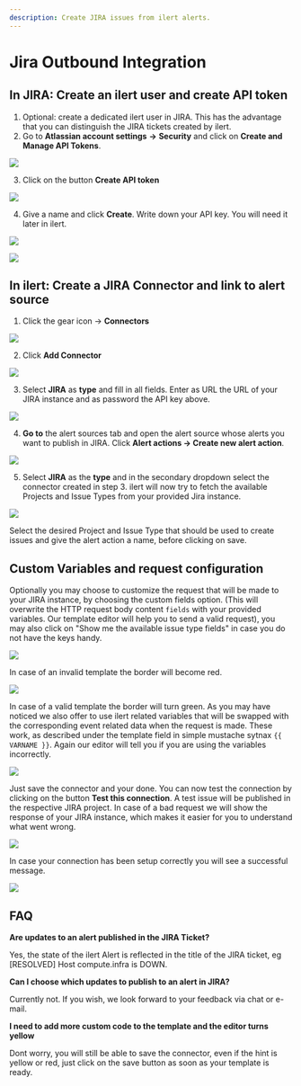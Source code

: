 ```yaml
---
description: Create JIRA issues from ilert alerts.
---
```


# Jira Outbound Integration

## In JIRA: Create an ilert user and create API token <a href="#jira-preparation" id="jira-preparation"></a>

1. Optional: create a dedicated ilert user in JIRA. This has the advantage that you can distinguish the JIRA tickets created by ilert.
2. Go to **Atlassian account settings** **→** **Security** and click on **Create and Manage API Tokens**.

![](<../../.gitbook/assets/Screenshot 2020-08-05 at 13.15.25.png>)

3. Click on the button **Create API token**

![](../../.gitbook/assets/ji2.png)

4. Give a name and click **Create**. Write down your API key. You will need it later in ilert.

![](../../.gitbook/assets/ji3.png)

![](../../.gitbook/assets/ji4.png)

## In ilert: Create a JIRA Connector and link to alert source <a href="#create-alarm-source" id="create-alarm-source"></a>

1. Click the gear icon → **Connectors**

![](<../../.gitbook/assets/go\_to\_connectors (6).png>)

2. Click **Add Connector**

![](<../../.gitbook/assets/create\_connector\_button (5).png>)

3. Select **JIRA** as **type** and fill in all fields. Enter as URL the URL of your JIRA instance and as password the API key above.

![](<../../.gitbook/assets/iLert (63).png>)

4. **Go to** the alert sources tab and open the alert source whose alerts you want to publish in JIRA. Click **Alert actions → Create new alert action**.

![](<../../.gitbook/assets/new\_incident\_action (2).png>)

5. Select **JIRA** as the **type** and in the secondary dropdown select the connector created in step 3. ilert will now try to fetch the available Projects and Issue Types from your provided Jira instance.

![](<../../.gitbook/assets/iLert (60).png>)

Select the desired Project and Issue Type that should be used to create issues and give the alert action a name, before clicking on save.

## Custom Variables and request configuration <a href="#custom" id="custom"></a>

Optionally you may choose to customize the request that will be made to your JIRA instance, by choosing the custom fields option. (This will overwrite the HTTP request body content `fields` with your provided variables. Our template editor will help you to send a valid request), you may also click on "Show me the available issue type fields" in case you do not have the keys handy.

![](../../.gitbook/assets/ji10.png)

In case of an invalid template the border will become red.

![](../../.gitbook/assets/ji11.png)

In case of a valid template the border will turn green. As you may have noticed we also offer to use ilert related variables that will be swapped with the corresponding event related data when the request is made. These work, as described under the template field in simple mustache sytnax `{{ VARNAME }}`. Again our editor will tell you if you are using the variables incorrectly.

![](../../.gitbook/assets/ji12.png)

Just save the connector and your done. You can now test the connection by clicking on the button **Test this connection**. A test issue will be published in the respective JIRA project. In case of a bad request we will show the response of your JIRA instance, which makes it easier for you to understand what went wrong.

![](<../../.gitbook/assets/iLert (61).png>)

In case your connection has been setup correctly you will see a successful message.

![](../../.gitbook/assets/ji14.png)

## FAQ <a href="#faq" id="faq"></a>

**Are updates to an alert published in the JIRA Ticket?**

Yes, the state of the ilert Alert is reflected in the title of the JIRA ticket, eg \[RESOLVED] Host compute.infra is DOWN.

**Can I choose which updates to publish to an alert in JIRA?**

Currently not. If you wish, we look forward to your feedback via chat or e-mail.

**I need to add more custom code to the template and the editor turns yellow**

Dont worry, you will still be able to save the connector, even if the hint is yellow or red, just click on the save button as soon as your template is ready.
